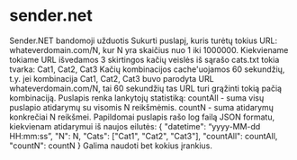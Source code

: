 # sender.net
Sender.NET bandomoji užduotis
Sukurti puslapį, kuris turėtų tokius URL: whateverdomain.com/N, kur N yra skaičius nuo 1 iki 1000000. Kiekviename tokiame URL išvedamos 3 skirtingos kačių veislės iš sąrašo cats.txt tokia tvarka: Cat1, Cat2, Cat3 Kačių kombinacijos cache'uojamos 60 sekundžių, t.y. jei kombinacija Cat1, Cat2, Cat3 buvo parodyta URL whateverdomain.com/N, tai 60 sekundžių tas URL turi grąžinti tokią pačią kombinaciją. Puslapis renka lankytojų statistiką: countAll - suma visų puslapio atidarymų su visomis N reikšmėmis. countN - suma atidarymų konkrečiai N reikšmei. Papildomai puslapis rašo log failą JSON formatu, kiekvienam atidarymui iš naujos eilutės: { "datetime": “yyyy-MM-dd HH:mm:ss”, "N": N, "Cats": ["Cat1", "Cat2", "Cat3"], "countAll": countAll, "countN": countN } Galima naudoti bet kokius įrankius.
